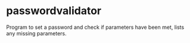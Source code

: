 # passwordvalidator
Program to set a password and check if parameters have been met, lists any missing parameters.

